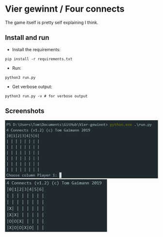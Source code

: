 # Vier gewinnt / Four connects
The game itself is pretty self explaining I think.

## Install and run
- Install the requirements:
```
pip install -r requirements.txt
```

- Run:
```
python3 run.py
```

- Get verbose output:
```
python3 run.py -v # for verbose output
```

## Screenshots
![alt text](screenshots/Screenshot_1.png)
![alt text](screenshots/Screenshot_2.png)

